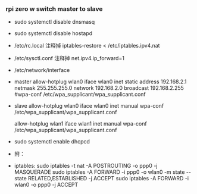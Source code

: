 ### rpi zero w switch master to slave

  * sudo systemctl disable dnsmasq

  * sudo systemctl disable hostapd

  * /etc/rc.local 注释掉
    iptables-restore < /etc/iptables.ipv4.nat

  * /etc/sysctl.conf 注释掉
   net.ipv4.ip_forward=1

  * /etc/network/interface

  - master
    allow-hotplug wlan0
    iface wlan0 inet static
            address 192.168.2.1
            netmask 255.255.255.0
            network 192.168.2.0
            broadcast 192.168.2.255
            #wpa-conf /etc/wpa_supplicant/wpa_supplicant.conf

  - slave
    allow-hotplug wlan0
    iface wlan0 inet manual
        wpa-conf /etc/wpa_supplicant/wpa_supplicant.conf

    allow-hotplug wlan1
    iface wlan1 inet manual
        wpa-conf /etc/wpa_supplicant/wpa_supplicant.conf

  * sudo systemctl enable dhcpcd


  * 附：

  - iptables:
    sudo iptables -t nat -A POSTROUTING -o ppp0 -j MASQUERADE
    sudo iptables -A FORWARD -i ppp0 -o wlan0 -m state --state RELATED,ESTABLISHED -j ACCEPT
    sudo iptables -A FORWARD -i wlan0 -o ppp0 -j ACCEPT
